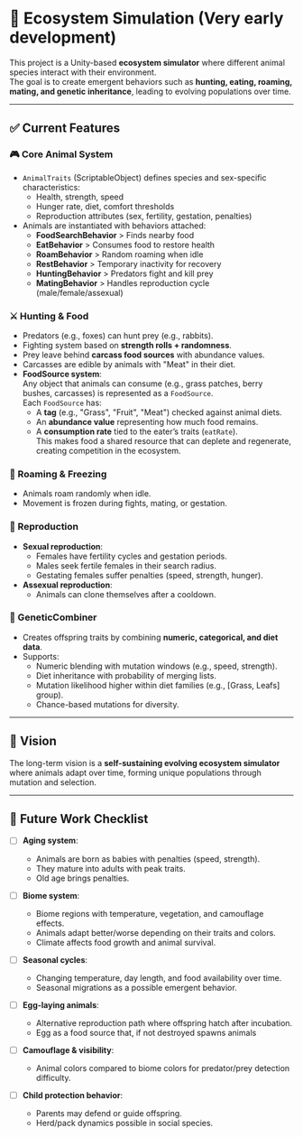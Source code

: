 # 🐾 Ecosystem Simulation (Very early development)

This project is a Unity-based **ecosystem simulator** where different animal species interact with their environment.  
The goal is to create emergent behaviors such as **hunting, eating, roaming, mating, and genetic inheritance**, leading to evolving populations over time.

---

## ✅ Current Features

### 🎮 Core Animal System
- `AnimalTraits` (ScriptableObject) defines species and sex-specific characteristics:
  - Health, strength, speed
  - Hunger rate, diet, comfort thresholds
  - Reproduction attributes (sex, fertility, gestation, penalties)
- Animals are instantiated with behaviors attached:
  - **FoodSearchBehavior** > Finds nearby food
  - **EatBehavior** > Consumes food to restore health
  - **RoamBehavior** > Random roaming when idle
  - **RestBehavior** > Temporary inactivity for recovery
  - **HuntingBehavior** > Predators fight and kill prey
  - **MatingBehavior** > Handles reproduction cycle (male/female/assexual)

### ⚔️ Hunting & Food
- Predators (e.g., foxes) can hunt prey (e.g., rabbits).
- Fighting system based on **strength rolls + randomness**.
- Prey leave behind **carcass food sources** with abundance values.
- Carcasses are edible by animals with "Meat" in their diet.
- **FoodSource system**:  
  Any object that animals can consume (e.g., grass patches, berry bushes, carcasses) is represented as a `FoodSource`.  
  Each `FoodSource` has:
  - A **tag** (e.g., "Grass", "Fruit", "Meat") checked against animal diets.
  - An **abundance value** representing how much food remains.
  - A **consumption rate** tied to the eater’s traits (`eatRate`).  
  This makes food a shared resource that can deplete and regenerate, creating competition in the ecosystem.

### 🍃 Roaming & Freezing
- Animals roam randomly when idle.
- Movement is frozen during fights, mating, or gestation.

### 🧬 Reproduction
- **Sexual reproduction**:
  - Females have fertility cycles and gestation periods.
  - Males seek fertile females in their search radius.
  - Gestating females suffer penalties (speed, strength, hunger).
- **Assexual reproduction**:
  - Animals can clone themselves after a cooldown.

### 🧬 GeneticCombiner
- Creates offspring traits by combining **numeric, categorical, and diet data**.
- Supports:
  - Numeric blending with mutation windows (e.g., speed, strength).
  - Diet inheritance with probability of merging lists.
  - Mutation likelihood higher within diet families (e.g., [Grass, Leafs] group).
  - Chance-based mutations for diversity.

---

## 🚀 Vision

The long-term vision is a **self-sustaining evolving ecosystem simulator** where animals adapt over time, forming unique populations through mutation and selection.

---

## 🔮 Future Work Checklist

- [ ] **Aging system**:  
  - Animals are born as babies with penalties (speed, strength).  
  - They mature into adults with peak traits.  
  - Old age brings penalties.  

- [ ] **Biome system**:  
  - Biome regions with temperature, vegetation, and camouflage effects.  
  - Animals adapt better/worse depending on their traits and colors.  
  - Climate affects food growth and animal survival.  

- [ ] **Seasonal cycles**:  
  - Changing temperature, day length, and food availability over time.  
  - Seasonal migrations as a possible emergent behavior.  

- [ ] **Egg-laying animals**:  
  - Alternative reproduction path where offspring hatch after incubation.
  - Egg as a food source that, if not destroyed spawns animals  

- [ ] **Camouflage & visibility**:  
  - Animal colors compared to biome colors for predator/prey detection difficulty.  

- [ ] **Child protection behavior**:  
  - Parents may defend or guide offspring.  
  - Herd/pack dynamics possible in social species.  
